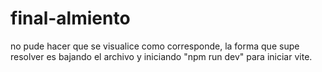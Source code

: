 # final-almiento
no pude hacer que se visualice como corresponde, la forma que supe resolver es bajando el archivo y iniciando "npm run dev" para iniciar vite.
